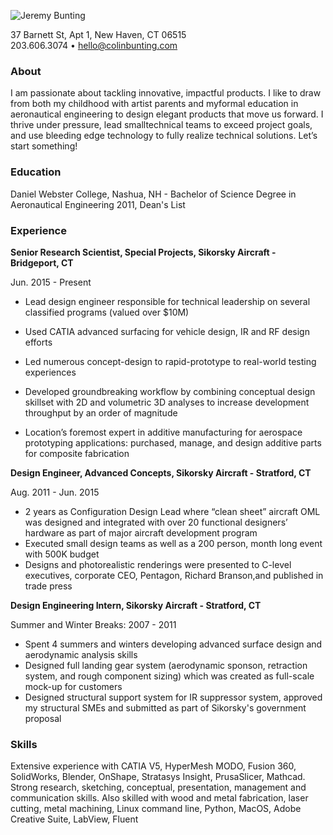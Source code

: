 ![Jeremy Bunting](C:\Users\slick\Downloads\cbk2ckbheader2.png)

37 Barnett St, Apt 1, New Haven, CT 06515  
203.606.3074 • [hello@colinbunting.com](mailto:hello@colinbunting.com)

### About

I am passionate about tackling innovative, impactful products. I like to draw from both my childhood with artist parents and myformal education in aeronautical engineering to design elegant products that move us forward. I thrive under pressure, lead smalltechnical teams to exceed project goals, and use bleeding edge technology to fully realize technical solutions. Let’s start something!

### Education

Daniel Webster College, Nashua, NH - Bachelor of Science Degree in Aeronautical Engineering 2011, Dean's List

### Experience

**Senior Research Scientist, Special Projects, Sikorsky Aircraft - Bridgeport, CT**

Jun. 2015 - Present

- Lead design engineer responsible for technical leadership on several classified programs (valued over $10M)

- Used CATIA advanced surfacing for vehicle design, IR and RF design efforts

- Led numerous concept-design to rapid-prototype to real-world testing experiences 

- Developed groundbreaking workflow by combining conceptual design skillset with 2D and volumetric 3D analyses to increase development throughput by an order of magnitude

- Location’s foremost expert in additive manufacturing for aerospace prototyping applications: purchased, manage, and design additive parts for composite fabrication

**Design Engineer, Advanced Concepts, Sikorsky Aircraft - Stratford, CT**

Aug. 2011 - Jun. 2015

- 2 years as Configuration Design Lead where “clean sheet” aircraft OML was designed and integrated with over 20 functional designers’ hardware as part of major aircraft development program
- Executed small design teams as well as a 200 person, month long event with 500K budget
- Designs and photorealistic renderings were presented to C-level executives, corporate CEO, Pentagon, Richard Branson,and published in trade press

**Design Engineering Intern, Sikorsky Aircraft - Stratford, CT**

Summer and Winter Breaks: 2007 - 2011

- Spent 4 summers and winters developing advanced surface design and aerodynamic analysis skills
- Designed full landing gear system (aerodynamic sponson, retraction system, and rough component sizing) which was created as full-scale mock-up for customers
- Designed structural support system for IR suppressor system, approved my structural SMEs and submitted as part of Sikorsky's government proposal

### Skills

Extensive experience with CATIA V5, HyperMesh MODO, Fusion 360, SolidWorks, Blender, OnShape, Stratasys Insight, PrusaSlicer, Mathcad. Strong research, sketching, conceptual, presentation, management and communication skills. Also skilled with wood and metal fabrication, laser cutting, metal machining, Linux command line, Python, MacOS, Adobe Creative Suite, LabView, Fluent
